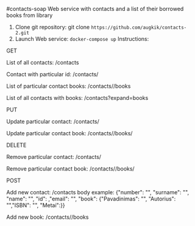 #contacts-soap
Web service with contacts and a list of their borrowed books from library

1. Clone git repository: git clone ```https://github.com/augkik/contacts-2.git```
2. Launch Web service: ```docker-compose up```
Instructions:

GET

List of all contacts: /contacts

Contact with particular id: /contacts/<id>

List of particular contact books: /contacts/<id>/books

List of all contacts with books: /contacts?expand=books

PUT

Update particular contact: /contacts/<id>

Update particular contact book: /contacts/<id>/books/<isbn>

DELETE

Remove particular contact: /contacts/<id>

Remove particular contact book: /contacts/<id>/books/<isbn>

POST

Add new contact: /contacts body example: {"number": "", "surname": "", "name": "", "id": ,"email": "", "book": {"Pavadinimas": "", "Autorius": "","ISBN": "", "Metai":}}

Add new book: /contacts/<id>/books

